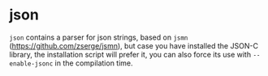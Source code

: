<!--
title: "json"
custom_edit_url: https://github.com/netdata/netdata/edit/master/libnetdata/json/README.md
-->

# json

`json` contains a parser for json strings, based on `jsmn` (<https://github.com/zserge/jsmn>), but case you have installed the JSON-C library, the installation script will prefer it, you can also force its use with `--enable-jsonc` in the compilation time.


